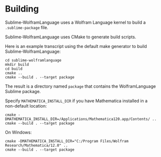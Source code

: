 # Building

Sublime-WolframLanguage uses a Wolfram Language kernel to build a `.sublime-package` file.

Sublime-WolframLanguage uses CMake to generate build scripts.

Here is an example transcript using the default make generator to build Sublime-WolframLanguage:

```
cd sublime-wolframlanguage
mkdir build
cd build
cmake ..
cmake --build . --target package
```

The result is a directory named `package` that contains the WolframLanguage Sublime package.

Specify `MATHEMATICA_INSTALL_DIR` if you have Mathematica installed in a non-default location:

```
cmake -DMATHEMATICA_INSTALL_DIR=/Applications/Mathematica120.app/Contents/ ..
cmake --build . --target package
```

On Windows:

```
cmake -DMATHEMATICA_INSTALL_DIR="C:/Program Files/Wolfram Research/Mathematica/12.0" ..
cmake --build . --target package
```
